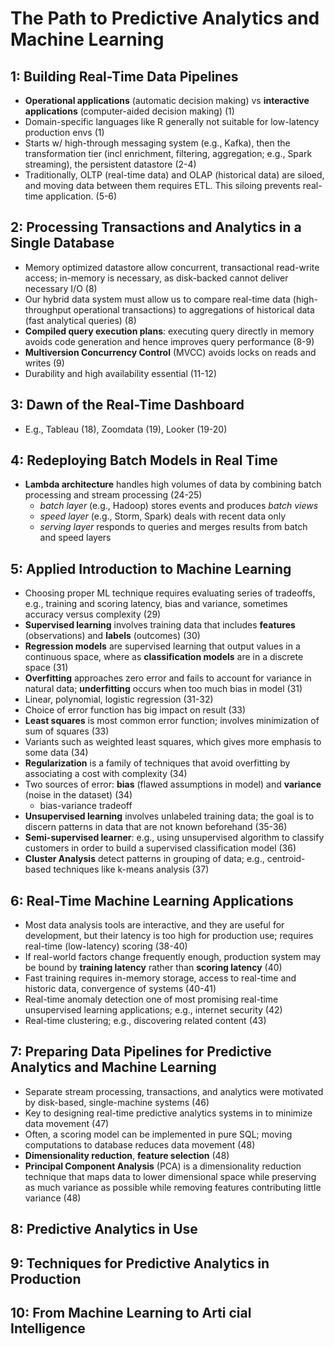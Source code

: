 # The Path to Predictive Analytics and Machine Learning

## 1: Building Real-Time Data Pipelines

* **Operational applications** (automatic decision making) vs **interactive applications** (computer-aided decision making) (1)
* Domain-specific languages like R generally not suitable for low-latency production envs (1)
* Starts w/ high-through messaging system (e.g., Kafka), then the transformation tier (incl enrichment, filtering, aggregation; e.g., Spark streaming), the persistent datastore (2-4)
* Traditionally, OLTP (real-time data) and OLAP (historical data) are siloed, and moving data between them requires ETL. This siloing prevents real-time application. (5-6)

## 2: Processing Transactions and Analytics in a Single Database

* Memory optimized datastore allow concurrent, transactional read-write access; in-memory is necessary, as disk-backed cannot deliver necessary I/O (8)
* Our hybrid data system must allow us to compare real-time data (high-throughput operational transactions) to aggregations of historical data (fast analytical queries) (8)
* **Compiled query execution plans**: executing query directly in memory avoids code generation and hence improves query performance (8-9)
* **Multiversion Concurrency Control** (MVCC) avoids locks on reads and writes (9)
* Durability and high availability essential (11-12)

## 3: Dawn of the Real-Time Dashboard

* E.g., Tableau (18), Zoomdata (19), Looker (19-20)

## 4: Redeploying Batch Models in Real Time

* **Lambda architecture** handles high volumes of data by combining batch processing and stream processing (24-25)
  - *batch layer* (e.g., Hadoop) stores events and produces *batch views*
  - *speed layer* (e.g., Storm, Spark) deals with recent data only
  - *serving layer* responds to queries and merges results from batch and speed layers

## 5: Applied Introduction to Machine Learning

* Choosing proper ML technique requires evaluating series of tradeoffs, e.g., training and scoring latency, bias and variance, sometimes accuracy versus complexity (29)
* **Supervised learning** involves training data that includes **features** (observations) and **labels** (outcomes) (30)
* **Regression models** are supervised learning that output values in a continuous space, where as **classification models** are in a discrete space (31)
* **Overfitting** approaches zero error and fails to account for variance in natural data; **underfitting** occurs when too much bias in model (31)
* Linear, polynomial, logistic regression (31-32)
* Choice of error function has big impact on result (33)
* **Least squares** is most common error function; involves minimization of sum of squares (33)
* Variants such as weighted least squares, which gives more emphasis to some data (34)
* **Regularization** is a family of techniques that avoid overfitting by associating a cost with complexity (34)
* Two sources of error: **bias** (flawed assumptions in model) and **variance** (noise in the dataset) (34)
  - bias-variance tradeoff
* **Unsupervised learning** involves unlabeled training data; the goal is to discern patterns in data that are not known beforehand (35-36)
* **Semi-supervised learner**: e.g., using unsupervised algorithm to classify customers in order to build a supervised classification model (36)
* **Cluster Analysis** detect patterns in grouping of data; e.g., centroid-based techniques like k-means analysis (37)

## 6: Real-Time Machine Learning Applications

* Most data analysis tools are interactive, and they are useful for development, but their latency is too high for production use; requires real-time (low-latency) scoring (38-40)
* If real-world factors change frequently enough, production system may be bound by **training latency** rather than **scoring latency** (40)
* Fast training requires in-memory storage, access to real-time and historic data, convergence of systems (40-41)
* Real-time anomaly detection one of most promising real-time unsupervised learning applications; e.g., internet security (42)
* Real-time clustering; e.g., discovering related content (43)

## 7: Preparing Data Pipelines for Predictive Analytics and Machine Learning

* Separate stream processing, transactions, and analytics were motivated by disk-based, single-machine systems (46)
* Key to designing real-time predictive analytics systems in to minimize data movement (47)
* Often, a scoring model can be implemented in pure SQL; moving computations to database reduces data movement (48)
* **Dimensionality reduction**, **feature selection** (48)
* **Principal Component Analysis** (PCA) is a dimensionality reduction technique that maps data to lower dimensional space while preserving as much variance as possible while removing features contributing little variance (48)

## 8: Predictive Analytics in Use

## 9: Techniques for Predictive Analytics in Production

## 10: From Machine Learning to Arti cial Intelligence

